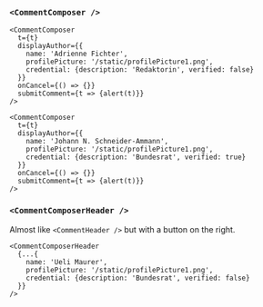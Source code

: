 ### `<CommentComposer />`

```react|noSource,span-4
<CommentComposer
  t={t}
  displayAuthor={{
    name: 'Adrienne Fichter',
    profilePicture: '/static/profilePicture1.png',
    credential: {description: 'Redaktorin', verified: false}
  }}
  onCancel={() => {}}
  submitComment={t => {alert(t)}}
/>
```

```react|noSource,span-2
<CommentComposer
  t={t}
  displayAuthor={{
    name: 'Johann N. Schneider-Ammann',
    profilePicture: '/static/profilePicture1.png',
    credential: {description: 'Bundesrat', verified: true}
  }}
  onCancel={() => {}}
  submitComment={t => {alert(t)}}
/>
```

### `<CommentComposerHeader />`

Almost like `<CommentHeader />` but with a button on the right.

```react|noSource
<CommentComposerHeader
  {...{
    name: 'Ueli Maurer',
    profilePicture: '/static/profilePicture1.png',
    credential: {description: 'Bundesrat', verified: false}
  }}
/>
```
